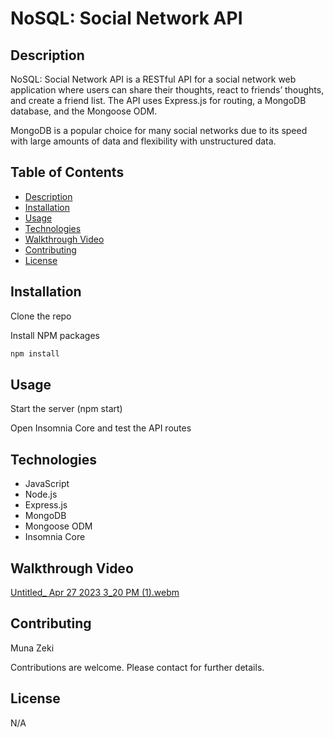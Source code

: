 # NoSQL: Social Network API

## Description

NoSQL: Social Network API is a RESTful API for a social network web application where users can share their thoughts, react to friends’ thoughts, and create a friend list. The API uses Express.js for routing, a MongoDB database, and the Mongoose ODM.

MongoDB is a popular choice for many social networks due to its speed with large amounts of data and flexibility with unstructured data.

## Table of Contents

- [Description](#description)
- [Installation](#installation)
- [Usage](#usage)
- [Technologies](#technologies)
- [Walkthrough Video](#walkthrough-video)
- [Contributing](#contributing)
- [License](#license)

## Installation

 Clone the repo

 Install NPM packages

```sh
npm install
```

## Usage

Start the server
   (npm start)

Open Insomnia Core and test the API routes

## Technologies

- JavaScript
- Node.js
- Express.js
- MongoDB
- Mongoose ODM
- Insomnia Core

## Walkthrough Video

[Untitled_ Apr 27 2023 3_20 PM (1).webm](https://user-images.githubusercontent.com/117357827/234982531-a49de2d3-c235-467e-97d2-d87ffc32baff.webm)

## Contributing

Muna Zeki

Contributions are welcome. Please contact for further details.

## License

N/A
